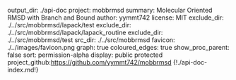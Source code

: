 output_dir: ./api-doc
project: mobbrmsd
summary: Molecular Oriented RMSD with Branch and Bound
author: yymmt742
license: MIT
exclude_dir: ./../src/mobbrmsd/lapack/test
exclude_dir: ./../src/mobbrmsd/lapack/lapack_routine
exclude_dir: ./../src/mobbrmsd/test
src_dir: ./../src/mobbrmsd
favicon: ./../images/favicon.png
graph: true
coloured_edges: true
show_proc_parent: false
sort: permission-alpha
display: public
         protected
project_github:https://github.com/yymmt742/mobbrmsd
{!./api-doc-index.md!}
